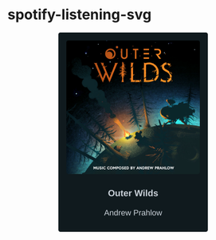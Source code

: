 # spotify-listening-svg

<!-- spotify-listening-svg-start -->
<p align="center"><a href="https://open.spotify.com/track/25lTenJPmSfwCRZi2hjCcB"><img src="https://raw.githubusercontent.com/beam41/spotify-listening-svg/dev/top-song-1633198860885.svg" height="400"/></a></p>
<!-- spotify-listening-svg-end -->
